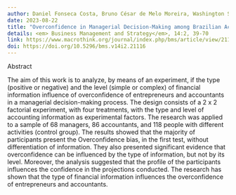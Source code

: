 ```yaml
---
author: Daniel Fonseca Costa, Bruno César de Melo Moreira, Washington Santos da Silva, Lélis Pedro de Andrade.
date: 2023-08-22
title: "Overconfidence in Managerial Decision-Making among Brazilian Accountants and Managers: An Experimental Study"
details: <em> Business Management and Strategy</em>, 14:2, 39-70
link: https://www.macrothink.org/journal/index.php/bms/article/view/21116/16385
doi: https://doi.org/10.5296/bms.v14i2.21116
---
```


Abstract

The aim of this work is to analyze, by means of an experiment, if the type (positive or negative) and the level (simple or complex) of financial 
information influence of overconfidence of entrepreneurs and accountants in a managerial decision-making process. The design consists of a 2 x 2 factorial experiment, with four treatments, with the type and level of accounting information as experimental factors. The research was applied to a sample of 68 managers, 86 accountants, and 118 people with different activities (control group). The results showed that the majority of participants present the Overconfidence bias, in the first test, without differentiation of information. They also presented significant evidence that overconfidence can be influenced 
by the type of information, but not by its level. Moreover, the analysis suggested that the profile of the participants influences the confidence in the projections conducted. The research has shown that the type of financial information influences the overconfidence of entrepreneurs and accountants.

